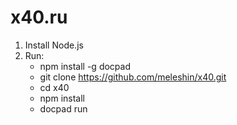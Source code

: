 x40.ru
===

1. Install Node.js
2. Run:
	- npm install -g docpad
	- git clone https://github.com/meleshin/x40.git
	- cd x40
	- npm install
	- docpad run